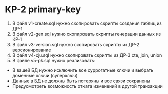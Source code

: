 # КР-2 primary-key

1. В файл  v1-create.sql нужно скопировать скрипты создания таблиц из ДР-1 
2. В файл  v2-gen.sql нужно скопировать скрипты генерации данных из КР-1 
3. В файл  v3-version.sql нужно скопировать скрипты из ДР-2 версионирование 
4. В файл  v4-cju.sql нужно скопировать скрипты из ДР-3 cte, join, union
5. В файле v5-pk.sql нужно реализовать: 

- В вашей БД нужно исключить все суррогатные ключи и выбрать доменные ключи (суперключ)
- Данные в БД не должны быть потеряны и все связи сохранены
- Предусмотреть возможность отката изменений в другой транзакции
